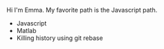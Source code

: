 Hi I'm Emma.
My favorite path is the Javascript path.
* Javascript
* Matlab
* Killing history using git rebase
